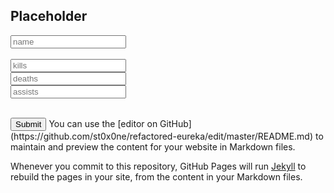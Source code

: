 ## Placeholder
<script src='/refactored-eureka/main.js'></script>
<form>
  <input type="text" id="account-name" name="account-name" placeholder="name"><br><br>
  <input type="text" id="kills" name="kills" placeholder="kills"><br>
  <input type="text" id="deaths" name="deaths" placeholder="deaths"><br>
  <input type="text" id="assists" name="assists" placeholder="assists"><br><br>
</form>
  <button onclick="calculate()">Submit</button>
You can use the [editor on GitHub](https://github.com/st0x0ne/refactored-eureka/edit/master/README.md) to maintain and preview the content for your website in Markdown files.

Whenever you commit to this repository, GitHub Pages will run [Jekyll](https://jekyllrb.com/) to rebuild the pages in your site, from the content in your Markdown files.


